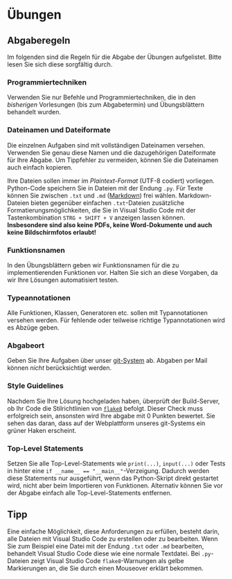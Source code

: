 # Übungen

## Abgaberegeln

Im folgenden sind die Regeln für die Abgabe der Übungen aufgelistet. Bitte lesen Sie sich diese sorgfältig durch.

### Programmiertechniken

Verwenden Sie nur Befehle und Programmiertechniken, die in den *bisherigen* Vorlesungen (bis zum Abgabetermin) und Übungsblättern behandelt wurden.

### Dateinamen und Dateiformate

Die einzelnen Aufgaben sind mit vollständigen Dateinamen versehen. Verwenden Sie genau diese Namen und die dazugehörigen Dateiformate für Ihre Abgabe. Um Tippfehler zu vermeiden, können Sie die Dateinamen auch einfach kopieren.

Ihre Dateien sollen immer im *Plaintext-Format* (UTF-8 codiert) vorliegen. Python-Code speichern Sie in Dateien mit der Endung `.py`. Für Texte können Sie zwischen `.txt` und `.md` ([Markdown](https://de.wikipedia.org/wiki/Markdown)) frei wählen. Markdown-Dateien bieten gegenüber einfachen `.txt`-Dateien zusätzliche Formatierungsmöglichkeiten, die Sie in Visual Studio Code mit der Tastenkombination `STRG + SHIFT + V` anzeigen lassen können. **Insbesondere sind also keine PDFs, keine Word-Dokumente und auch keine Bildschirmfotos erlaubt!**

### Funktionsnamen

In den Übungsblättern geben wir Funktionsnamen für die zu implementierenden Funktionen vor. Halten Sie sich an diese Vorgaben, da wir Ihre Lösungen automatisiert testen.

### Typeannotationen
Alle Funktionen, Klassen, Generatoren etc. sollen mit Typannotationen versehen werden. Für fehlende oder teilweise richtige
Typannotationen wird es Abzüge geben.

### Abgabeort

Geben Sie Ihre Aufgaben über unser [git-System](https://git.laurel.informatik.uni-freiburg.de/) ab. Abgaben per Mail können *nicht* berücksichtigt werden.

### Style Guidelines

Nachdem Sie Ihre Lösung hochgeladen haben, überprüft der Build-Server, ob Ihr Code die Stilrichtlinien von [`flake8`](https://flake8.pycqa.org/en/latest/) befolgt. Dieser Check muss erfolgreich sein, ansonsten wird Ihre abgabe mit 0 Punkten bewertet. Sie sehen das daran, dass auf der Webplattform unseres git-Systems ein grüner Haken erscheint.

### Top-Level Statements

Setzen Sie alle Top-Level-Statements wie `print(...)`, `input(...)` oder Tests in hinter eine `if __name__ == "__main__"`-Verzeigung. Dadurch werden diese Statements nur ausgeführt, wenn das Python-Skript direkt gestartet wird, nicht aber beim Importieren von Funktionen. Alternativ können Sie vor der Abgabe einfach alle Top-Level-Statements entfernen.

## Tipp

Eine einfache Möglichkeit, diese Anforderungen zu erfüllen, besteht darin, alle Dateien mit Visual Studio Code zu erstellen oder zu bearbeiten. Wenn Sie zum Beispiel eine Datei mit der Endung `.txt` oder `.md` bearbeiten, behandelt Visual Studio Code diese wie eine normale Textdatei. Bei `.py`-Dateien zeigt Visual Studio Code `flake8`-Warnungen als gelbe Markierungen an, die Sie durch einen Mouseover erklärt bekommen.
